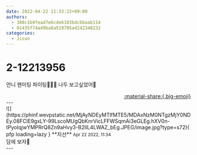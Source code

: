 ```yaml
---
date: 2022-04-22 11:33:22+09:00
authors:
  - 388c1b9fead7e6cde6103bdcbbaab114
  - 01435f74a49ba8a519705ad242348232
categories:
  - Jisun
---
```


# 2-12213956

<div class="post-container" markdown="1">
<div class="content-container md-sidebar__scrollwrap" markdown="1">

언니 팬미팅 파이팅💪🏻🤍 나두 보고싶었어🥲

</div>
</div>

<div style="text-align: right;" markdown="1">
<a href="https://weverse.io/fromis9/fanpost/2-12213956" style="text-align: right;">:material-share:{.big-emoji}</a>
</div>
---

<div class="comments-container md-sidebar__scrollwrap" markdown="1">
<div class="comment" markdown="1">
<div class='id-container' markdown="1">
![](https://phinf.wevpstatic.net/MjAyNDEyMTlfMTE5/MDAxNzM0NTgzMjY0NDEy.08FClE9gxLY-99LscoMUgQbKnrVicLFFWSqmAi3eGLEg.hXV0n-tPyoIqjwYMPRrQ8Zn9aHvy3-B2llL4LWAZ_bEg.JPEG/image.jpg?type=s72){ pfp loading=lazy }
**<span class="artist">지선</span>** <small>Apr 22 2022, 11:34</small><br>
</div>
<div class='comment-body' markdown="1">
담에 보자🥺
</div>
</div>
</div>
---
